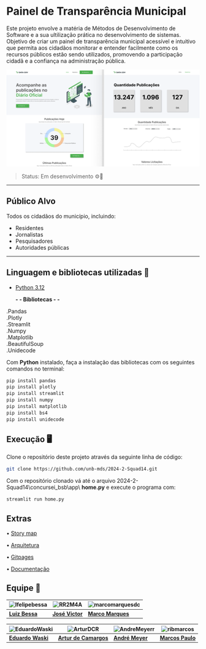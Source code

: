 # Painel de Transparência Municipal

Este projeto envolve a matéria de Métodos de Desenvolvimento de Software e a sua ultilização prática no desenvolvimento de sistemas. Objetivo de criar um painel de transparência municipal acessível e intuitivo que permita aos cidadãos monitorar e entender facilmente como os recursos públicos estão sendo utilizados, promovendo a participação cidadã e a confiança na administração pública. 

![Descrição da Imagem](frontend/prototipo/prototipo.png)

> Status: Em desenvolvimento ⚙️🔨

---

## Público Alvo
Todos os cidadãos do município, incluindo:

- Residentes
- Jornalistas
- Pesquisadores
- Autoridades públicas

---

## Linguagem e bibliotecas utilizadas 🦾
- [Python 3.12](https://www.python.org/downloads/)

  **- - Bibliotecas - -**<br>
  
.Pandas<br>
.Plotly<br>
.Streamlit<br>
.Numpy<br>
.Matplotlib<br>
.BeautifulSoup<br>
.Unidecode<br>


Com <b>Python</b> instalado, faça a instalação das bibliotecas com os seguintes comandos no terminal:
```bash
pip install pandas
pip install plotly
pip install streamlit
pip install numpy
pip install matplotlib
pip install bs4
pip install unidecode
```

## Execução 🖥️
Clone o repositório deste projeto através da seguinte linha de código:
```bash
git clone https://github.com/unb-mds/2024-2-Squad14.git
```  

Com o repositório clonado vá até o arquivo 2024-2-Squad14\concursei_bsb\app\ **__home.py__** e execute o programa com:
```bash
streamlit run home.py
```
## Extras
 • [Story map]()
 
 • [Arquitetura]()

 • [Gitpages](unb-mds.github.io/2024-2-Squad14/)

 • [Documentação]()
 

## Equipe 👤


| ![lfelipebessa](https://github.com/lfelipebessa.png) | ![RR2M4A](https://github.com/RR2M4A.png) | ![marcomarquesdc](https://github.com/marcomarquesdc.png) |
|-----------------------------------------------------|------------------------------------------|------------------------------------------|
| **[Luiz Bessa](https://github.com/lfelipebessa)** | **[José Victor](https://github.com/RR2M4A)** | **[Marco Marques](https://github.com/marcomarquesdc)** |

| ![EduardoWaski](https://github.com/EduardoWaski.png) | ![ArturDCR](https://github.com/ArturDCR.png) | ![AndreMeyerr](https://github.com/AndreMeyerr.png) | ![ribmarcos](https://github.com/ribmarcos.png) |
|------------------------------------------|------------------------------------------|------------------------------------------|------------------------------------------|
| **[Eduardo Waski](https://github.com/EduardoWaski)** | **[Artur de Camargos](https://github.com/ArturDCR)** | **[André Meyer](https://github.com/AndreMeyerr)** | **[Marcos Paulo](https://github.com/ribmarcos)** |








